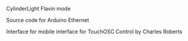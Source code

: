 CylinderLight Flavin mode

Source code for Arduino Ethernet

Interface for mobile interface for
TouchOSC
Control by Charles Roberts